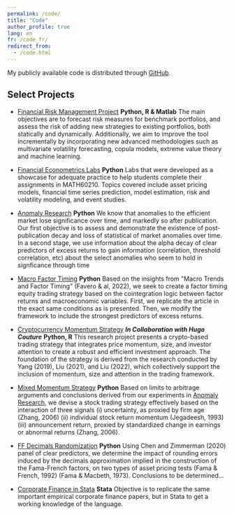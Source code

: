 ```yaml
---
permalink: /code/
title: "Code"
author_profile: true
lang: en
fr: /code_fr/
redirect_from:
  - /code.html
---
```


My publicly available code is distributed through [GitHub](https://github.com/itsNH98).

## Select Projects

- [Financial Risk Management Project](https://github.com/itsNH98/financial_risk_management) **Python, R & Matlab** The main objectives are to forecast risk measures for benchmark portfolios, and assess the risk of adding new strategies to existing portfolios, both statically and dynamically. Additionally, we aim to improve the tool incrementally by incorporating new advanced methodologies such as multivariate volatility forecasting, copula models, extreme value theory and machine learning.

- [Financial Econometrics Labs](https://github.com/itsNH98/financial_econometrics_labs) **Python** Labs that were developed as a showcase for adequate practice to help students complete their assignments in MATH60210. Topics covered include asset pricing models, financial time series prediction, model estimation, risk and volatility modeling, and event studies. 

- [Anomaly Research](https://github.com/itsNH98/anomaly_research) **Python** We know that anomalies to the efficient market lose significance over time, and markedly so after publication. Our first objective is to assess and demonstrate the existence of post-publication decay and loss of statistical of market anomalies over time. In a second stage, we use information about the alpha decay of clear predictors of excess returns to gain information (correlation, threshold correlation, etc) about the select anomalies who seem to hold in signficance through time

- [Macro Factor Timing](https://github.com/itsNH98/macro_factor_timing) **Python** Based on the insights from "Macro Trends and Factor Timing" (Favero & al,  2022), we seek to create a factor timing equity trading strategy based on the cointegration logic between factor returns and macroeconomic variables. First, we replicate the article in the exact same conditions as is presented. Then, we modify the framework to include the strongest predictors of excess returns.

- [Cryptocurrency Momentum Strategy](https://github.com/itsNH98/cryptocurrency_momentum_strategy) ***In Collaboration with Hugo Couture*** **Python, R** This research project presents a crypto-based trading strategy that integrates price momentum, size, and investor attention to create a robust and efficient investment approach. The foundation of the strategy is derived from the research conducted by Yang (2019), Liu (2021), and Liu (2022), which collectively support the inclusion of momentum, size and attention in the trading framework.

- [Mixed Momentum Strategy](https://github.com/itsNH98/mixed_momentum) **Python** Based on limits to arbitrage arguments and conclusions derived from our experiments in [Anomaly Research](https://github.com/itsNH98/macro_factor_timing), we devise a stock trading strategy effectively based on the interaction of three signals (i) uncertainty, as proxied by firm age (Zhang, 2006) (ii) individual stock return momentum (Jegadeesh, 1993) (iii) announcement return, proxied by standardized change in earnings or abnormal returns (Zhang, 2006).

- [FF Decimals Randomization](https://github.com/itsNH98/ff_decimals_randomization) **Python** Using Chen and Zimmerman (2020) panel of clear predictors, we determine the impact of rounding errors induced by the decimals approximation implied in the construction of the Fama-French factors, on two types of asset pricing tests (Fama & French, 1992) (Fama & Macbeth, 1973). Conclusions to be determined...

- [Corporate Finance in Stata](https://github.com/itsNH98/corporate_finance) **Stata** Objective is to replicate the same important empirical corporate finance papers, but in Stata to get a working knowledge of the language. 
